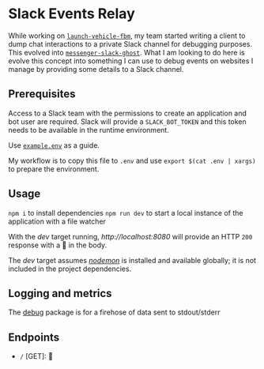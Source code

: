 # Slack Events Relay

While working on [`launch-vehicle-fbm`](https://github.com/CondeNast/launch-vehicle-fbm), my team started writing a  client to dump chat interactions to a private Slack channel for debugging purposes. This evolved into [`messenger-slack-ghost`](https://github.com/crccheck/messenger-slack-ghost). What I am looking to do here is evolve this concept into something I can use to debug events on websites I manage by providing some details to a Slack channel.

## Prerequisites

Access to a Slack team with the permissions to create an application and bot user are required. Slack will provide a `SLACK_BOT_TOKEN` and this token needs to be available in the runtime environment.

Use [`example.env`](./example.env) as a guide.

My workflow is to copy this file to `.env` and use `export $(cat .env | xargs)` to prepare the environment.

## Usage

`npm i` to install dependencies
`npm run dev` to start a local instance of the
application with a file watcher

With the _dev_ target running, _http://localhost:8080_ will provide an HTTP `200` response with a 🤖 in the body.

The _dev_ target assumes [_nodemon_] is installed and available globally; it is not included in the project dependencies.

[_nodemon_]: http://nodemon.io/

## Logging and metrics

The [debug] package is for a firehose of data sent to stdout/stderr

[debug]: https://github.com/visionmedia/debug

## Endpoints

* `/` [GET]: 🤖
